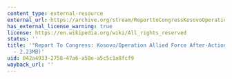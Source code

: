 ```yaml
---
content_type: external-resource
external_url: https://archive.org/stream/ReporttoCongressKosovoOperationAlliedForceAfterActionReport/Report%20to%20Congress-Kosovo%20Operation%20Allied%20Force%20After-Action%20Report_djvu.txt
has_external_license_warning: true
license: https://en.wikipedia.org/wiki/All_rights_reserved
status: ''
title: '"Report To Congress: Kosovo/Operation Allied Force After-Action Report." (PDF
  - 2.23MB)'
uid: 042a4933-2758-47a6-a58e-a5c5c1a8fcf9
wayback_url: ''
---
```

